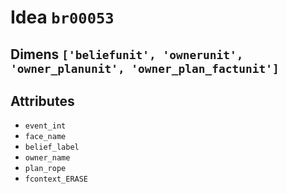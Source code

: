 # Idea `br00053`

## Dimens `['beliefunit', 'ownerunit', 'owner_planunit', 'owner_plan_factunit']`

## Attributes
- `event_int`
- `face_name`
- `belief_label`
- `owner_name`
- `plan_rope`
- `fcontext_ERASE`
